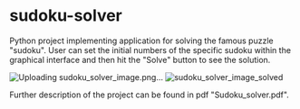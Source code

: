 # sudoku-solver

Python project implementing application for solving the famous puzzle "sudoku". User can set the initial numbers of the specific sudoku within the graphical interface and then hit the "Solve" button to see the solution.

![Uploading sudoku_solver_image.png…]()
![sudoku_solver_image_solved](https://github.com/Zayxon/sudoku-solver/assets/73251134/c2448335-d69d-4d26-8845-5392d31da577)

Further description of the project can be found in pdf "Sudoku_solver.pdf".
